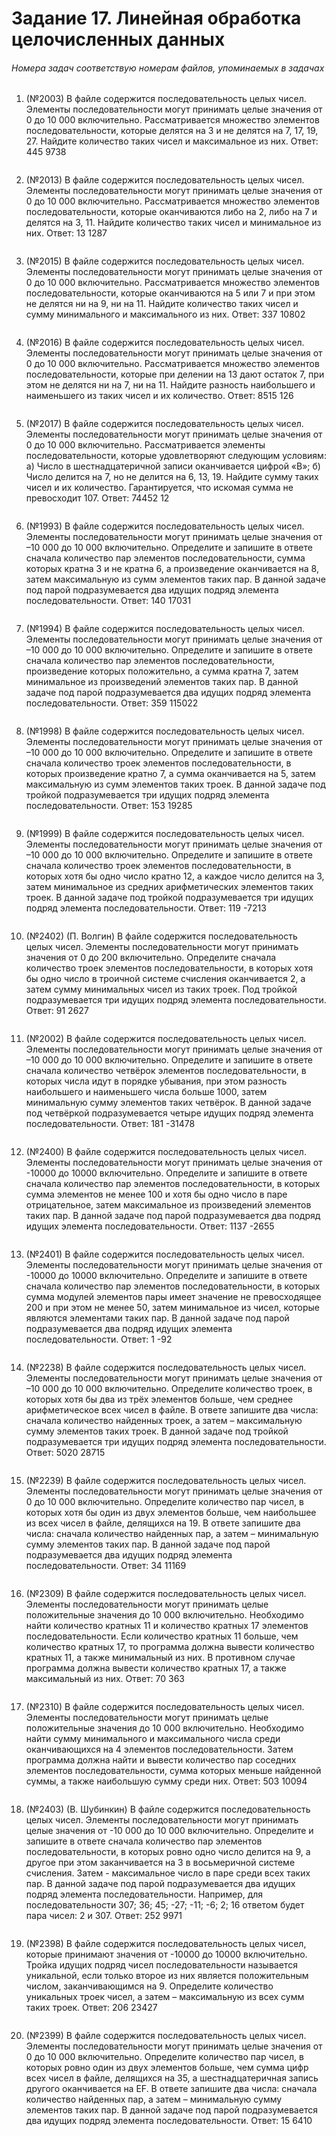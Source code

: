 # Задание 17. Линейная обработка целочисленных данных
###### Номера задач соответствую номерам файлов, упоминаемых в задачах

1. (№2003) В файле содержится последовательность целых чисел. Элементы последовательности могут принимать целые значения от 0 до 10 000 включительно. Рассматривается множество элементов последовательности, которые делятся на 3 и не делятся на 7, 17, 19, 27. Найдите количество таких чисел и максимальное из них.
Ответ: 445 9738
```python

```

2. (№2013) В файле содержится последовательность целых чисел. Элементы последовательности могут принимать целые значения от 0 до 10 000 включительно. Рассматривается множество элементов последовательности, которые оканчиваются либо на 2, либо на 7 и делятся на 3, 11. Найдите количество таких чисел и минимальное из них.
Ответ: 13 1287
```python

```

3. (№2015) В файле содержится последовательность целых чисел. Элементы последовательности могут принимать целые значения от 0 до 10 000 включительно. Рассматривается множество элементов последовательности, которые оканчиваются на 5 или 7  и при этом не делятся ни на 9, ни на 11. Найдите количество таких чисел и сумму минимального и максимального из них.
Ответ: 337 10802
```python

```

4. (№2016) В файле содержится последовательность целых чисел. Элементы последовательности могут принимать целые значения от 0 до 10 000 включительно. Рассматривается множество элементов последовательности, которые при делении на 13 дают остаток 7, при этом не делятся ни на 7, ни на 11. Найдите разность наибольшего и наименьшего из таких чисел и их количество.
Ответ: 8515 126
```python

```

5. (№2017) В файле содержится последовательность целых чисел. Элементы последовательности могут принимать целые значения от 0 до 10 000 включительно. Рассматривается элементы последовательности, которые удовлетворяют следующим условиям:
а) Число в шестнадцатеричной записи оканчивается цифрой «B»;
б) Число делится на 7, но не делится на 6, 13, 19.
Найдите сумму таких чисел и их количество. Гарантируется, что искомая сумма не превосходит 107.
Ответ: 74452 12
```python

```

6. (№1993) В файле содержится последовательность целых чисел. Элементы последовательности могут принимать целые значения от –10 000 до 10 000 включительно. Определите и запишите в ответе сначала количество пар элементов последовательности, сумма которых кратна 3 и не кратна 6, а произведение оканчивается на 8, затем максимальную из сумм элементов таких пар. В данной задаче под парой подразумевается два идущих подряд элемента последовательности.
Ответ: 140 17031
```python

```

7. (№1994) В файле содержится последовательность целых чисел. Элементы последовательности могут принимать целые значения от –10 000 до 10 000 включительно. Определите и запишите в ответе сначала количество пар элементов последовательности, произведение которых положительно, а сумма кратна 7, затем минимальное из произведений элементов таких пар. В данной задаче под парой подразумевается два идущих подряд элемента последовательности.
Ответ: 359 115022
```python

```

8. (№1998) В файле содержится последовательность целых чисел. Элементы последовательности могут принимать целые значения от –10 000 до 10 000 включительно. Определите и запишите в ответе сначала количество троек элементов последовательности, в которых произведение кратно 7, а сумма оканчивается на 5, затем максимальную из сумм элементов таких троек. В данной задаче под тройкой подразумевается три идущих подряд элемента последовательности.
Ответ: 153 19285
```python

```

9. (№1999) В файле содержится последовательность целых чисел. Элементы последовательности могут принимать целые значения от –10 000 до 10 000 включительно. Определите и запишите в ответе сначала количество троек элементов последовательности, в которых хотя бы одно число кратно 12, а каждое число делится на 3, затем минимальное из средних арифметических элементов таких троек. В данной задаче под тройкой подразумевается три идущих подряд элемента последовательности.
Ответ: 119 -7213
```python

```

10. (№2402) (П. Волгин) В файле содержится последовательность целых чисел. Элементы последовательности могут принимать значения от 0 до 200 включительно. Определите сначала количество троек элементов последовательности, в которых хотя бы одно число в троичной системе счисления оканчивается 2, а затем сумму минимальных чисел из таких троек. Под тройкой подразумевается три идущих подряд элемента последовательности.
Ответ: 91 2627
```python

```

11. (№2002) В файле содержится последовательность целых чисел. Элементы последовательности могут принимать целые значения от –10 000 до 10 000 включительно. Определите и запишите в ответе сначала количество четвёрок элементов последовательности, в которых числа идут в порядке убывания, при этом разность наибольшего и наименьшего числа больше 1000, затем минимальную сумму элементов таких четвёрок. В данной задаче под четвёркой подразумевается четыре идущих подряд элемента последовательности.
Ответ: 181 -31478
```python

```

12. (№2400) В файле содержится последовательность целых чисел. Элементы последовательности могут принимать целые значения от -10000 до 10000 включительно. Определите и запишите в ответе сначала количество пар элементов последовательности, в которых сумма элементов не менее 100 и хотя бы одно число в паре отрицательное, затем максимальное из произведений элементов таких пар. В данной задаче под парой подразумевается два подряд идущих элемента последовательности.
Ответ: 1137 -2655
```python

```

13. (№2401) В файле содержится последовательность целых чисел. Элементы последовательности могут принимать целые значения от -10000 до 10000 включительно. Определите и запишите в ответе сначала количество пар элементов последовательности, в которых сумма модулей элементов пары имеет значение не превосходящее 200 и при этом не менее 50, затем минимальное из чисел, которые являются элементами таких пар. В данной задаче под парой подразумевается два подряд идущих элемента последовательности.
Ответ: 1 -92
```python

```

14. (№2238) В файле содержится последовательность целых чисел. Элементы последовательности могут принимать целые значения от –10 000 до 10 000 включительно. Определите количество троек, в которых хотя бы два из трёх элементов больше, чем среднее арифметическое всех чисел в файле. В ответе запишите два числа: сначала количество найденных троек, а затем – максимальную сумму элементов таких троек. В данной задаче под тройкой подразумевается три идущих подряд элемента последовательности.
Ответ: 5020 28715
```python

```

15. (№2239) В файле содержится последовательность целых чисел. Элементы последовательности могут принимать целые значения от 0 до 10 000 включительно. Определите количество пар чисел, в которых хотя бы один из двух элементов больше, чем наибольшее из всех чисел в файле, делящихся на 19. В ответе запишите два числа: сначала количество найденных пар, а затем – минимальную сумму элементов таких пар. В данной задаче под парой подразумевается два идущих подряд элемента последовательности.
Ответ: 34 11169
```python

```

16. (№2309) В файле содержится последовательность целых чисел. Элементы последовательности могут принимать целые положительные значения до 10 000 включительно. Необходимо найти количество кратных 11 и количество кратных 17 элементов последовательности. Если количество кратных 11 больше, чем количество кратных 17, то программа должна вывести количество кратных 11, а также минимальный из них. В противном случае программа должна вывести количество кратных 17, а также максимальный из них.
Ответ: 70 363
```python

```

17. (№2310) В файле содержится последовательность целых чисел. Элементы последовательности могут принимать целые положительные значения до 10 000 включительно. Необходимо найти сумму минимального и максимального числа среди оканчивающихся на 4 элементов последовательности. Затем программа должна найти и вывести количество пар соседних элементов последовательности, сумма которых меньше найденной суммы, а также наибольшую сумму среди них.
Ответ: 503 10094
```python

```

18. (№2403) (В. Шубинкин) В файле содержится последовательность целых чисел. Элементы последовательности могут принимать целые значения от -10 000 до 10 000 включительно. Определите и запишите в ответе сначала количество пар элементов последовательности, в которых ровно одно число делится на 9, а другое при этом заканчивается на 3 в восьмеричной системе счисления. Затем - максимальное число в паре среди всех таких пар. В данной задаче под парой подразумевается два идущих подряд элемента последовательности.
Например, для последовательности 307; 36; 45; -27; -11; -6; 2; 16 ответом будет пара чисел: 2 и 307.
Ответ: 252 9971
```python

```

19. (№2398) В файле содержится последовательность целых чисел, которые принимают значения от -10000 до 10000 включительно. Тройка идущих подряд чисел последовательности называется уникальной, если только второе из них является положительным числом, заканчивающимся на 9. Определите количество уникальных троек чисел, а затем – максимальную из всех сумм таких троек.
Ответ: 206 23427
```python

```

20. (№2399) В файле содержится последовательность целых чисел. Элементы последовательности могут принимать целые значения от 0 до 10 000 включительно. Определите количество пар чисел, в которых ровно один из двух элементов больше, чем сумма цифр всех чисел в файле, делящихся на 35, а шестнадцатеричная запись другого оканчивается на EF. В ответе запишите два числа: сначала количество найденных пар, а затем – минимальную сумму элементов таких пар. В данной задаче под парой подразумевается два идущих подряд элемента последовательности.
Ответ: 15 6410
```python

```
